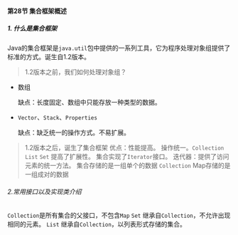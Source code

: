 #### 第28节  集合框架概述


##### 1. 什么是集合框架

Java的集合框架是`java.util`包中提供的一系列工具，它为程序处理对象组提供了
标准的方式。诞生自1.2版本。

> 1.2版本之前，我们如何处理对象组？
-  数组 

    缺点：长度固定、数组中只能存放一种类型的数据。
-  `Vector`、`Stack`、`Properties`

    缺点：缺乏统一的操作方式。不易扩展。

>1.2版本之后，诞生了集合框架
优点：性能提高。
操作统一。`Collection` `List` `Set`
提高了扩展性。
集合实现了`Iterator`接口。
迭代器：提供了访问元素的统一方法。
集合存储的是一组单个的数据  `Collection`
Map存储的是一组成对的数据

###### 2.常用接口以及实现类介绍

`Collection`是所有集合的父接口，不包含`Map`
`Set` 继承自`Collection`，不允许出现相同的元素。
`List` 继承自`Collection`，以列表形式存储的集合。

